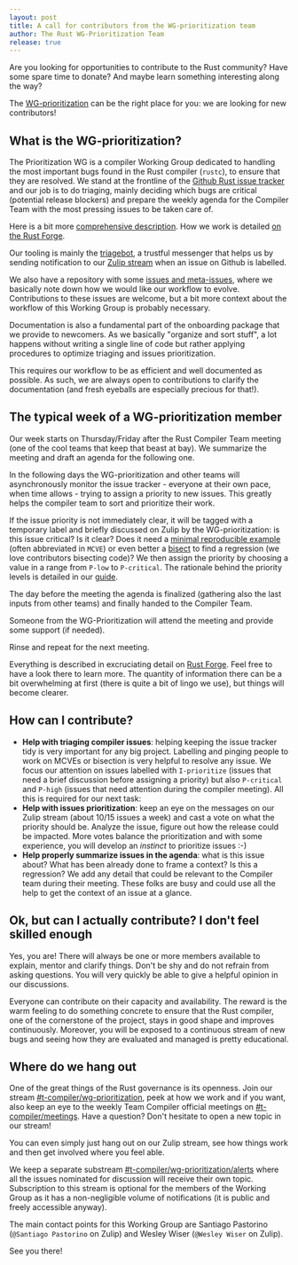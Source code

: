 ```yaml
---
layout: post
title: A call for contributors from the WG-prioritization team
author: The Rust WG-Prioritization Team
release: true
---
```


Are you looking for opportunities to contribute to the Rust community? Have some spare time to donate? And maybe learn something interesting along the way?

The [WG-prioritization][wg-prio] can be the right place for you: we are looking for new contributors!

## What is the WG-prioritization?

The Prioritization WG is a compiler Working Group dedicated to handling the most important bugs found in the Rust compiler (`rustc`), to ensure that they are resolved. We stand at the frontline of the [Github Rust issue tracker](https://github.com/rust-lang/rust/issues) and our job is to do triaging, mainly deciding which bugs are critical (potential release blockers) and prepare the weekly agenda for the Compiler Team with the most pressing issues to be taken care of.

Here is a bit more [comprehensive description][wg-prio]. How we work is detailed [on the Rust Forge](https://forge.rust-lang.org/compiler/prioritization.html).

Our tooling is mainly the [triagebot](https://github.com/rust-lang/triagebot), a trustful messenger that helps us by sending notification to our [Zulip stream][zulip-wg-prio] when an issue on Github is labelled.

We also have a repository with some [issues and meta-issues](https://github.com/rust-lang/compiler-team-prioritization/issues), where we basically note down how we would like our workflow to evolve. Contributions to these issues are welcome, but a bit more context about the workflow of this Working Group is probably necessary.

Documentation is also a fundamental part of the onboarding package that we provide to newcomers. As we basically "organize and sort stuff", a lot happens without writing a single line of code but rather applying procedures to optimize triaging and issues prioritization.

This requires our workflow to be as efficient and well documented as possible. As such, we are always open to contributions to clarify the documentation (and fresh eyeballs are especially precious for that!).

## The typical week of a WG-prioritization member

Our week starts on Thursday/Friday after the Rust Compiler Team meeting (one of the cool teams that keep that beast at bay). We summarize the meeting and draft an agenda for the following one.

In the following days the WG-prioritization and other teams will asynchronously monitor the issue tracker - everyone at their own pace, when time allows - trying to assign a priority to new issues. This greatly helps the compiler team to sort and prioritize their work.

If the issue priority is not immediately clear, it will be tagged with a temporary label and briefly discussed on Zulip by the WG-prioritization: is this issue critical? Is it clear? Does it need a [minimal reproducible example](https://stackoverflow.com/help/minimal-reproducible-example) (often abbreviated in `MCVE`) or even better a [bisect](https://github.com/rust-lang/cargo-bisect-rustc) to find a regression (we love contributors bisecting code)? We then assign the priority by choosing a value in a range from `P-low` to `P-critical`. The rationale behind the priority levels is detailed in our [guide](https://forge.rust-lang.org/compiler/prioritization/priority-levels.html).

The day before the meeting the agenda is finalized (gathering also the last inputs from other teams) and finally handed to the Compiler Team.

Someone from the WG-Prioritization will attend the meeting and provide some support (if needed).

Rinse and repeat for the next meeting.

Everything is described in excruciating detail on [Rust Forge](https://forge.rust-lang.org/compiler/prioritization/procedure.html). Feel free to have a look there to learn more. The quantity of information there can be a bit overwhelming at first (there is quite a bit of lingo we use), but things will become clearer.

## How can I contribute?

- **Help with triaging compiler issues**: helping keeping the issue tracker tidy is very important for any big project. Labelling and pinging people to work on MCVEs or bisection is very helpful to resolve any issue. We focus our attention on issues labelled with `I-prioritize` (issues that need a brief discussion before assigning a priority) but also `P-critical` and `P-high` (issues that need attention during the compiler meeting). All this is required for our next task:
- **Help with issues prioritization**: keep an eye on the messages on our Zulip stream (about 10/15 issues a week) and cast a vote on what the priority should be. Analyze the issue, figure out how the release could be impacted. More votes balance the prioritization and with some experience, you will develop an _instinct_ to prioritize issues :-)
- **Help properly summarize issues in the agenda**: what is this issue about? What has been already done to frame a context? Is this a regression? We add any detail that could be relevant to the Compiler team during their meeting. These folks are busy and could use all the help to get the context of an issue at a glance.

## Ok, but can I actually contribute? I don't feel skilled enough

Yes, you are! There will always be one or more members available to explain, mentor and clarify things. Don't be shy and do not refrain from asking questions. You will very quickly be able to give a helpful opinion in our discussions.

Everyone can contribute on their capacity and availability. The reward is the warm feeling to do something concrete to ensure that the Rust compiler, one of the cornerstone of the project, stays in good shape and improves continuously. Moreover, you will be exposed to a continuous stream of new bugs and seeing how they are evaluated and managed is pretty educational.

## Where do we hang out

One of the great things of the Rust governance is its openness. Join our stream [#t-compiler/wg-prioritization][zulip-wg-prio], peek at how we work and if you want, also keep an eye to the weekly Team Compiler official meetings on [#t-compiler/meetings](https://rust-lang.zulipchat.com/#narrow/stream/238009-t-compiler.2Fmeetings). Have a question? Don't hesitate to open a new topic in our stream!

You can even simply just hang out on our Zulip stream, see how things work and then get involved where you feel able.

We keep a separate substream [#t-compiler/wg-prioritization/alerts][zulip-wg-prio-alerts] where all the issues nominated for discussion will receive their own topic. Subscription to this stream is optional for the members of the Working Group as it has a non-negligible volume of notifications (it is public and freely accessible anyway).

The main contact points for this Working Group are Santiago Pastorino (`@Santiago Pastorino` on Zulip) and Wesley Wiser (`@Wesley Wiser` on Zulip).

See you there!

[wg-prio]: https://rust-lang.github.io/compiler-team/working-groups/prioritization
[zulip-wg-prio]: https://rust-lang.zulipchat.com/#narrow/stream/227806-t-compiler.2Fwg-prioritization
[zulip-wg-prio-alerts]: https://rust-lang.zulipchat.com/#narrow/stream/245100-t-compiler.2Fwg-prioritization.2Falerts
